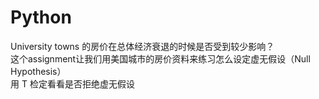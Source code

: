 # Python
University towns 的房价在总体经济衰退的时候是否受到较少影响？  
这个assignment让我们用美国城市的房价资料来练习怎么设定虚无假设（Null Hypothesis）  
用 T 检定看看是否拒绝虚无假设
